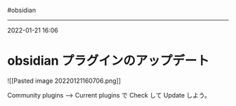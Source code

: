 #obsidian 

---
2022-01-21  16:06

# obsidian  プラグインのアップデート

![[Pasted image 20220121160706.png]]

Community plugins --> Current plugins で Check して Update しよう。
